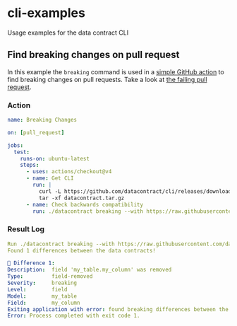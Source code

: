 # cli-examples
Usage examples for the data contract CLI

## Find breaking changes on pull request
In this example the `breaking` command is used in a [simple GitHub action](.github/workflows/breaking.yml) to find breaking changes on pull requests. Take a look at [the failing pull request](https://github.com/datacontract/cli-examples/pull/2).

### Action
```yaml
name: Breaking Changes

on: [pull_request]

jobs:
  test:
    runs-on: ubuntu-latest
    steps:
      - uses: actions/checkout@v4
      - name: Get CLI
        run: |
          curl -L https://github.com/datacontract/cli/releases/download/v0.3.2/datacontract-v0.3.2-linux-amd64.tar.gz -o datacontract.tar.gz
          tar -xf datacontract.tar.gz
      - name: Check backwards compatibility 
        run: ./datacontract breaking --with https://raw.githubusercontent.com/datacontract/cli-examples/main/datacontract.yaml
```

### Result Log
```yaml
Run ./datacontract breaking --with https://raw.githubusercontent.com/datacontract/cli-examples/main/datacontract.yaml
Found 1 differences between the data contracts!

🔴 Difference 1:
Description:  field 'my_table.my_column' was removed
Type:         field-removed
Severity:     breaking
Level:        field
Model:        my_table
Field:        my_column
Exiting application with error: found breaking differences between the data contracts 
Error: Process completed with exit code 1.
```

